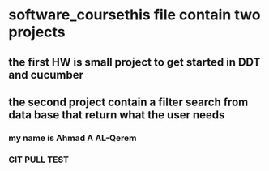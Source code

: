 # software_coursethis file contain two projects

## the first HW is small project to get started in DDT and cucumber 
## the second project contain a filter search from data base that return what the user needs
### my name is Ahmad A AL-Qerem
### GIT PULL TEST
